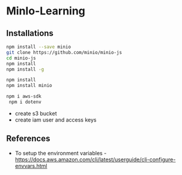 # MinIo-Learning

## Installations

```bash
npm install --save minio
git clone https://github.com/minio/minio-js
cd minio-js
npm install
npm install -g

npm install
npm install minio

npm i aws-sdk
 npm i dotenv
```

- create s3 bucket
- create iam user and access keys

## References

- To setup the environment variables - 
https://docs.aws.amazon.com/cli/latest/userguide/cli-configure-envvars.html